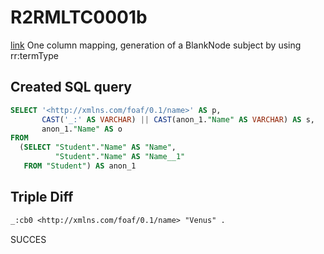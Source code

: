 # R2RMLTC0001b
[link](https://www.w3.org/TR/rdb2rdf-test-cases/#R2RMLTC0001b)
One column mapping, generation of a BlankNode subject by using rr:termType

## Created SQL query
```sql
SELECT '<http://xmlns.com/foaf/0.1/name>' AS p,
       CAST('_:' AS VARCHAR) || CAST(anon_1."Name" AS VARCHAR) AS s,
       anon_1."Name" AS o
FROM
  (SELECT "Student"."Name" AS "Name",
          "Student"."Name" AS "Name__1"
   FROM "Student") AS anon_1
```

## Triple Diff
```diff
_:cb0 <http://xmlns.com/foaf/0.1/name> "Venus" .
```

SUCCES